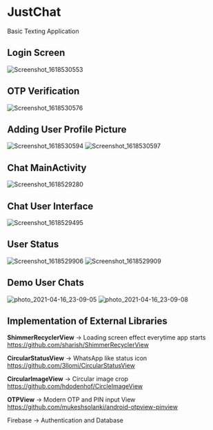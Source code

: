# JustChat
Basic Texting Application


## Login Screen

![Screenshot_1618530553](https://user-images.githubusercontent.com/35009245/115061033-3dc6f000-9f06-11eb-9252-d32f3ef6db51.png)

## OTP Verification

![Screenshot_1618530576](https://user-images.githubusercontent.com/35009245/115061693-1f152900-9f07-11eb-82db-aac46410fb8b.jpg)

## Adding User Profile Picture 

![Screenshot_1618530594](https://user-images.githubusercontent.com/35009245/115061748-2e947200-9f07-11eb-9592-c8c6da8cc00d.png)
![Screenshot_1618530597](https://user-images.githubusercontent.com/35009245/115061761-30f6cc00-9f07-11eb-83cc-21cb98c43baf.png)


## Chat MainActivity 

![Screenshot_1618529280](https://user-images.githubusercontent.com/35009245/115061852-4c61d700-9f07-11eb-8216-76e7a04a4ec3.png)


## Chat User Interface 

![Screenshot_1618529495](https://user-images.githubusercontent.com/35009245/115061932-63082e00-9f07-11eb-8df1-860688963e9f.png)


## User Status 

![Screenshot_1618529906](https://user-images.githubusercontent.com/35009245/115062006-79ae8500-9f07-11eb-9556-60b500622d3d.png)
![Screenshot_1618529909](https://user-images.githubusercontent.com/35009245/115062022-7e733900-9f07-11eb-9a4a-35ad526bf45d.png)


##  Demo User Chats 
![photo_2021-04-16_23-09-05](https://user-images.githubusercontent.com/35009245/115063162-d65e6f80-9f08-11eb-9f46-a15d9d5aa51d.jpg)
![photo_2021-04-16_23-09-08](https://user-images.githubusercontent.com/35009245/115063160-d52d4280-9f08-11eb-84a6-26ca12ff9b8a.jpg)



##  Implementation of External Libraries

**ShimmerRecyclerView** -> Loading screen effect everytime app starts
https://github.com/sharish/ShimmerRecyclerView


**CircularStatusView** -> WhatsApp like status icon
https://github.com/3llomi/CircularStatusView


**CircularImageView** -> Circular image crop
https://github.com/hdodenhof/CircleImageView

**OTPView** -> Modern OTP and PIN input View
https://github.com/mukeshsolanki/android-otpview-pinview

Firebase -> Authentication and Database
